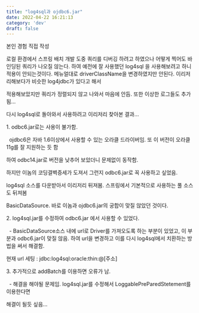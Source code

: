 ```yaml
---
title: "log4sql과 ojdbc6.jar"
date: 2022-04-22 16:21:13
category: 'dev'
draft: false
---
```


본인 경험 직접 작성

  

로컬 환경에서 스프링 배치 개발 도중 쿼리를 디버깅 하려고 하였으나 어떻게 찍어도 바인딩된 쿼리가 나오질 않는다. 하여 예전에 잘 사용했던 log4sql 을 사용해보려고 하니 적용이 안되는것이다. 메뉴얼대로 driverClassName을 변경하였지만 안된다. 이리저리해보다가 비슷한 log4jdbc가 있다고 해서

적용해보았지만 쿼리가 정렬되지 않고 나와서 마음에 안듬. 또한 이상한 로그들도 추가 됨...

다시 log4sql로 돌아와서 사용하려고 이리저리 찾아본 결과...

  

1\. odbc6.jar로는 사용이 불가함.

  ojdbc6은 자바 1.6이상에서 사용할 수 있는 오라클 드라이버임. 또 이 버전이 오라클 11g를 잘 지원하는 듯 함

  

하여 odbc14.jar로 버전을 낮추어 보았더니 문제없이 동작함.

하지만 이놈의 코딩결벽증세가 도져서 그런지 odbc6.jar로 꼭 사용하고 싶었음.

log4sql 소스를 다운받아서 이리저리 뒤져봄. 스프링에서 기본적으로 사용하는 풀 소스도 뒤져봄

BasicDataSource. 바로 이놈과 ojdbc6.jar의 궁합이 맞질 않았던 것이다.

  

2\. log4sql.jar를 수정하여 odbc6.jar 에서 사용할 수 있었다.

  - BasicDataSource소스 내에 url로 Driver를 가져오도록 하는 부분이 있었고, 이 부분과 odbc6.jar이 맞질 않음. 하여 url을 변경하고 이를 다시 log4sql에서 치환하는 방법을 써서 해결함.

현재 url 세팅 : jdbc:log4sql:oracle:thin:@\[주소\]

  

3. 추가적으로 addBatch를 이용하면 오류가 남.

  - 해결을 해야될 문제임. log4sql.jar를 수정해서 LoggablePreParedStetement를 이용한다면

해결이 될듯 싶음...
